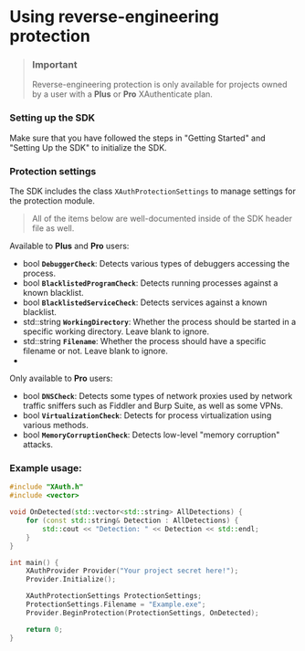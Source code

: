 # Using reverse-engineering protection

> ### Important
> Reverse-engineering protection is only available for projects owned by a user with a **Plus** or **Pro** XAuthenticate plan.

### Setting up the SDK
Make sure that you have followed the steps in "Getting Started" and "Setting Up the SDK" to initialize the SDK.

### Protection settings
The SDK includes the class `XAuthProtectionSettings` to manage settings for the protection module.

> All of the items below are well-documented inside of the SDK header file as well.

Available to **Plus** and **Pro** users:
 - bool **`DebuggerCheck`**: Detects various types of debuggers accessing the process.
 - bool **`BlacklistedProgramCheck`**: Detects running processes against a known blacklist.
 - bool **`BlacklistedServiceCheck`**: Detects services against a known blacklist.
 - std::string **`WorkingDirectory`**: Whether the process should be started in a specific working directory. Leave blank to ignore.
 - std::string **`Filename`**: Whether the process should have a specific filename or not. Leave blank to ignore.
 - 
Only available to **Pro** users:
 - bool **`DNSCheck`**: Detects some types of network proxies used by network traffic sniffers such as Fiddler and Burp Suite, as well as some VPNs.
 - bool **`VirtualizationCheck`**: Detects for process virtualization using various methods.
 - bool **`MemoryCorruptionCheck`**: Detects low-level "memory corruption" attacks.

### Example usage:

```C++
#include "XAuth.h"
#include <vector>

void OnDetected(std::vector<std::string> AllDetections) {
    for (const std::string& Detection : AllDetections) {
        std::cout << "Detection: " << Detection << std::endl;
    }
}

int main() {
    XAuthProvider Provider("Your project secret here!");
    Provider.Initialize();

    XAuthProtectionSettings ProtectionSettings;
    ProtectionSettings.Filename = "Example.exe";
    Provider.BeginProtection(ProtectionSettings, OnDetected);

    return 0;
}
```